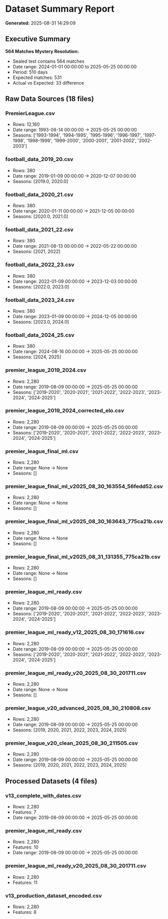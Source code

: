 # Dataset Summary Report

**Generated:** 2025-08-31 14:29:09

## Executive Summary

**564 Matches Mystery Resolution:**
- Sealed test contains 564 matches
- Date range: 2024-01-01 00:00:00 to 2025-05-25 00:00:00
- Period: 510 days
- Expected matches: 531
- Actual vs Expected: 33 difference

## Raw Data Sources (18 files)

### PremierLeague.csv
- Rows: 12,160
- Date range: 1993-08-14 00:00:00 → 2025-05-25 00:00:00
- Seasons: ['1993-1994', '1994-1995', '1995-1996', '1996-1997', '1997-1998', '1998-1999', '1999-2000', '2000-2001', '2001-2002', '2002-2003']

### football_data_2019_20.csv
- Rows: 380
- Date range: 2019-01-09 00:00:00 → 2020-12-07 00:00:00
- Seasons: [2019.0, 2020.0]

### football_data_2020_21.csv
- Rows: 380
- Date range: 2020-01-11 00:00:00 → 2021-12-05 00:00:00
- Seasons: [2020.0, 2021.0]

### football_data_2021_22.csv
- Rows: 380
- Date range: 2021-08-13 00:00:00 → 2022-05-22 00:00:00
- Seasons: [2021, 2022]

### football_data_2022_23.csv
- Rows: 380
- Date range: 2022-01-09 00:00:00 → 2023-12-03 00:00:00
- Seasons: [2022.0, 2023.0]

### football_data_2023_24.csv
- Rows: 380
- Date range: 2023-01-09 00:00:00 → 2024-12-05 00:00:00
- Seasons: [2023.0, 2024.0]

### football_data_2024_25.csv
- Rows: 380
- Date range: 2024-08-16 00:00:00 → 2025-05-25 00:00:00
- Seasons: [2024, 2025]

### premier_league_2019_2024.csv
- Rows: 2,280
- Date range: 2019-08-09 00:00:00 → 2025-05-25 00:00:00
- Seasons: ['2019-2020', '2020-2021', '2021-2022', '2022-2023', '2023-2024', '2024-2025']

### premier_league_2019_2024_corrected_elo.csv
- Rows: 2,280
- Date range: 2019-08-09 00:00:00 → 2025-05-25 00:00:00
- Seasons: ['2019-2020', '2020-2021', '2021-2022', '2022-2023', '2023-2024', '2024-2025']

### premier_league_final_ml.csv
- Rows: 2,280
- Date range: None → None
- Seasons: []

### premier_league_final_ml_v2025_08_30_163554_56fedd52.csv
- Rows: 2,280
- Date range: None → None
- Seasons: []

### premier_league_final_ml_v2025_08_30_163643_775ca21b.csv
- Rows: 2,280
- Date range: None → None
- Seasons: []

### premier_league_final_ml_v2025_08_31_131355_775ca21b.csv
- Rows: 2,280
- Date range: None → None
- Seasons: []

### premier_league_ml_ready.csv
- Rows: 2,280
- Date range: 2019-08-09 00:00:00 → 2025-05-25 00:00:00
- Seasons: ['2019-2020', '2020-2021', '2021-2022', '2022-2023', '2023-2024', '2024-2025']

### premier_league_ml_ready_v12_2025_08_30_171616.csv
- Rows: 2,280
- Date range: 2019-08-09 00:00:00 → 2025-05-25 00:00:00
- Seasons: ['2019-2020', '2020-2021', '2021-2022', '2022-2023', '2023-2024', '2024-2025']

### premier_league_ml_ready_v20_2025_08_30_201711.csv
- Rows: 2,280
- Date range: None → None
- Seasons: []

### premier_league_v20_advanced_2025_08_30_210808.csv
- Rows: 2,280
- Date range: 2019-08-09 00:00:00 → 2025-05-25 00:00:00
- Seasons: [2019, 2020, 2021, 2022, 2023, 2024, 2025]

### premier_league_v20_clean_2025_08_30_211505.csv
- Rows: 2,280
- Date range: 2019-08-09 00:00:00 → 2025-05-25 00:00:00
- Seasons: [2019, 2020, 2021, 2022, 2023, 2024, 2025]

## Processed Datasets (4 files)

### v13_complete_with_dates.csv
- Rows: 2,280
- Features: 7
- Date range: 2019-08-09 00:00:00 → 2025-05-25 00:00:00

### premier_league_ml_ready.csv
- Rows: 2,280
- Features: 10
- Date range: 2019-08-09 00:00:00 → 2025-05-25 00:00:00

### premier_league_ml_ready_v20_2025_08_30_201711.csv
- Rows: 2,280
- Features: 11

### v13_production_dataset_encoded.csv
- Rows: 2,280
- Features: 8

